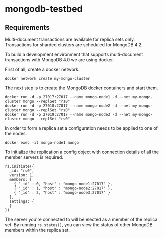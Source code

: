 # mongodb-testbed

## Requirements

Multi-document transactions are available for replica sets only. Transactions for sharded clusters are scheduled for MongoDB 4.2.

To build a development environment that supports multi-document transactions with MongoDB 4.0 we are using docker.  

First of all, create a docker network.

```
docker network create my-mongo-cluster
```

The next step is to create the MongoDB docker containers and start them.

```
docker run -d -p 27017:27017 --name mongo-node1 -d --net my-mongo-cluster mongo --replSet "rs0"
docker run -d -p 27018:27017 --name mongo-node2 -d --net my-mongo-cluster mongo --replSet "rs0"
docker run -d -p 27019:27017 --name mongo-node3 -d --net my-mongo-cluster mongo --replSet "rs0"
```

In order to form a replica set a configuration needs to be applied to one of the nodes.

```
docker exec -it mongo-node1 mongo
```

To initialize the replication a config object with connection details of all the member servers is required.

```
rs.initiate({
  _id: "rs0",
  version: 1,
  members: [
    { "_id" : 0, "host" : "mongo-node1:27017" },
    { "_id" : 1, "host" : "mongo-node2:27017" },
    { "_id" : 2, "host" : "mongo-node3:27017" }
  ],
  settings: {
  }
})
```

The server you're connected to will be elected as a member of the replica set. By running `rs.status()`, you can view the status of other MongoDB members within the replica set.
